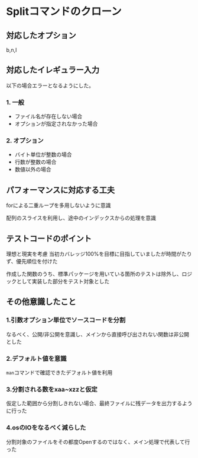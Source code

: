 # Splitコマンドのクローン
## 対応したオプション
b,n,l

## 対応したイレギュラー入力
以下の場合エラーとなるようにした。

### 1. 一般
* ファイル名が存在しない場合
* オプションが指定されなかった場合

### 2. オプション
* バイト単位が整数の場合
* 行数が整数の場合
* 数値以外の場合

## パフォーマンスに対応する工夫
forによる二重ループを多用しないように意識

配列のスライスを利用し、途中のインデックスからの処理を意識

## テストコードのポイント
理想と現実を考慮
当初カバレッジ100%を目標に目指していましたが時間がたりず、優先順位を付けた

作成した関数のうち、標準パッケージを用いている箇所のテストは除外し、ロジックとして実装した部分をテスト対象とした

## その他意識したこと
### 1.引数オプション単位でソースコードを分割
なるべく、公開/非公開を意識し、メインから直接呼び出されない関数は非公開とした

### 2.デフォルト値を意識
`man`コマンドで確認できたデフォルト値を利用

### 3.分割される数をxaa~xzzと仮定
仮定した範囲から分割しきれない場合、最終ファイルに残データを出力するように行った

### 4.osのIOをなるべく減らした
分割対象のファイルをその都度Openするのではなく、メイン処理で代表して行った